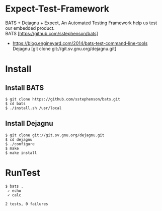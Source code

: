 # Expect-Test-Framework
BATS + Dejagnu + Expect, An Automated Testing Framework help us test our embedded product.  
BATS [https://github.com/sstephenson/bats]  
  - https://blog.engineyard.com/2014/bats-test-command-line-tools
Dejagnu [git clone git://git.sv.gnu.org/dejagnu.git]  

# Install

## Install BATS
```shell
$ git clone https://github.com/sstephenson/bats.git
$ cd bats
$ ./install.sh /usr/local
```
## Install Dejagnu
```shell
$ git clone git://git.sv.gnu.org/dejagnu.git
$ cd dejagnu
$ ./configure
$ make
$ make install

```

# RunTest
```shell
$ bats .
 ✓ echo
 ✓ calc

2 tests, 0 failures
```
